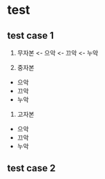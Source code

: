 # test

## test case 1
1. 무자본 
 <- 으악
 <- 끄악
 <- 누악

1. 중자본 
- 으악
- 끄악
- 누악
 
1. 고자본 
- 으악
- 끄악
- 누악
## test case 2
